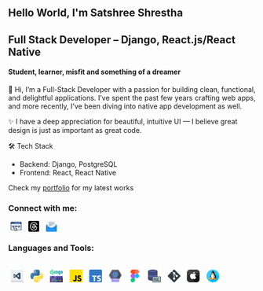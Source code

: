 ## Hello World, I'm Satshree Shrestha

## Full Stack Developer – Django, React.js/React Native

#### Student, learner, misfit and something of a dreamer

<p align="justify">
👋 Hi, I’m a Full-Stack Developer with a passion for building clean, functional, and delightful applications. I’ve spent the past few years crafting web apps, and more recently, I’ve been diving into native app development as well.

✨ I have a deep appreciation for beautiful, intuitive UI — I believe great design is just as important as great code.

🛠 Tech Stack

- Backend: Django, PostgreSQL
- Frontend: React, React Native

Check my [portfolio](https://satshree.com.np) for my latest works

</p>

### Connect with me:

[<img align="center" style="margin-right:5px; margin-left:5px" alt="website" width="22px" src="./img/internet.png" />](https://satshree.com.np)
[<img align="center" style="margin-right:5px; margin-left:5px" alt="twitter" width="22px" src="./img/threads.png" />](https://www.threads.net/@satshree_)
[<img align="center" style="margin-right:5px; margin-left:5px" alt="linkedin" width="22px" src="./img/email.png" />](mailto:satshree.shrestha@yahoo.com)

### Languages and Tools:

<br />
<img style="margin-right:5px; margin-left:5px" alt="Visual Studio Code" width="26px" src="./img/windows.png" />
<img style="margin-right:5px; margin-left:5px" alt="Python" width="26px" src="./img/python.png" />
<img style="margin-right:5px; margin-left:5px" alt="Djang" width="26px" src="./img/django.png" />
<img style="margin-right:5px; margin-left:5px" alt="JavaScript" width="26px" src="./img/js.png" />
<img style="margin-right:5px; margin-left:5px" alt="TypeScript" width="26px" src="./img/typescript.png" />
<img style="margin-right:5px; margin-left:5px" alt="React" width="26px" src="./img/react.png" />
<img style="margin-right:5px; margin-left:5px" alt="Figma" width="26px" src="./img/figma.png" />
<img style="margin-right:5px; margin-left:5px" alt="PostgreSQL" width="26px" src="./img/sql-server.png" />
<img style="margin-right:5px; margin-left:5px" alt="Git" width="26px" src="./img/social.png" />
<img style="margin-right:5px; margin-left:5px" alt="Apple" width="26px" src="./img/apple.png" />
<img style="margin-right:5px; margin-left:5px" alt="Linux" width="26px" src="./img/linux.png" />
